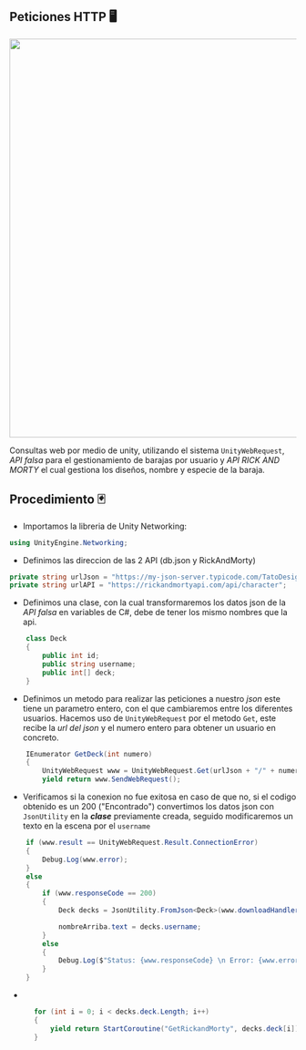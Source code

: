## Peticiones HTTP 🖥️
<p align="center">
  <img style="width: 700px; height: auto;" src="">
</p> 

Consultas web por medio de unity, utilizando el sistema `UnityWebRequest`, *API falsa* para el gestionamiento de barajas por usuario y *API RICK AND MORTY* el cual gestiona los diseños, nombre y especie de la baraja. 

## Procedimiento 🃏
- Importamos la libreria de Unity Networking:
```C#
using UnityEngine.Networking;
```
- Definimos las direccion de las 2 API (db.json y RickAndMorty)
```C#
private string urlJson = "https://my-json-server.typicode.com/TatoDesign/jsonDB-Actividad2-SID/users";
private string urlAPI = "https://rickandmortyapi.com/api/character";
```
- Definimos una clase, con la cual transformaremos los datos json de la *API falsa* en variables de C#, debe de tener los mismo nombres que la api. 
```C#
    class Deck
    {
        public int id;
        public string username;
        public int[] deck;
    }
```
- Definimos un metodo para realizar las peticiones a nuestro *json* este tiene un parametro entero, con el que cambiaremos entre los diferentes usuarios. Hacemos uso de `UnityWebRequest` por el metodo `Get`, este recibe la *url del json* y el numero entero para obtener un usuario en concreto.
```C#
    IEnumerator GetDeck(int numero)
    {
        UnityWebRequest www = UnityWebRequest.Get(urlJson + "/" + numero);
        yield return www.SendWebRequest();
```
- Verificamos si la conexion no fue exitosa en caso de que no, si el codigo obtenido es un 200 ("Encontrado") convertimos los datos json con `JsonUtility` en la ***clase*** previamente creada, seguido modificaremos un texto en la escena por el `username`
```C#
    if (www.result == UnityWebRequest.Result.ConnectionError)
    {
        Debug.Log(www.error);
    }
    else
    {
        if (www.responseCode == 200)
        {
            Deck decks = JsonUtility.FromJson<Deck>(www.downloadHandler.text);

            nombreArriba.text = decks.username;
        }
        else
        {
            Debug.Log($"Status: {www.responseCode} \n Error: {www.error}");
        }
    }
```
-
```C#
      for (int i = 0; i < decks.deck.Length; i++)
      {
          yield return StartCoroutine("GetRickandMorty", decks.deck[i]);
      }
```

